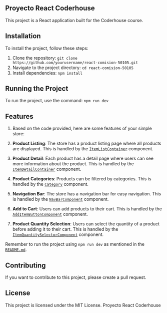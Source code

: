 ## Proyecto React Coderhouse

This project is a React application built for the Coderhouse course.

## Installation

To install the project, follow these steps:

1. Clone the repository: `git clone https://github.com/yourusername/react-comision-50105.git`
2. Navigate to the project directory: `cd react-comision-50105`
3. Install dependencies: `npm install`

## Running the Project

To run the project, use the command: `npm run dev`

## Features

1. Based on the code provided, here are some features of your simple store:

1. **Product Listing**: The store has a product listing page where all products are displayed. This is handled by the [`ItemListContainer`](command:_github.copilot.openSymbolInFile?%5B%22react-comision-50105%2Fsrc%2Fcomponents%2FItemListContainer%2FItemListContainer.jsx%22%2C%22ItemListContainer%22%5D "react-comision-50105\\src\components\ItemListContainer\ItemListContainer.jsx") component.

1. **Product Detail**: Each product has a detail page where users can see more information about the product. This is handled by the [`ItemDetailContainer`](command:_github.copilot.openSymbolInFile?%5B%22react-comision-50105%2Fsrc%2Fpages%2FItemDetailContainer.jsx%22%2C%22ItemDetailContainer%22%5D "react-comision-50105\\src\pages\ItemDetailContainer.jsx") component.

1. **Product Categories**: Products can be filtered by categories. This is handled by the [`Category`](command:_github.copilot.openSymbolInFile?%5B%22react-comision-50105%2Fsrc%2Fpages%2FCategory.jsx%22%2C%22Category%22%5D "react-comision-50105\\src\pages\Category.jsx") component.

1. **Navigation Bar**: The store has a navigation bar for easy navigation. This is handled by the [`NavBarComponent`](command:_github.copilot.openSymbolInFile?%5B%22react-comision-50105%2Fsrc%2Fcomponents%2FNavBarComponent%2FNavBarComponent.jsx%22%2C%22NavBarComponent%22%5D "react-comision-50105\\src\components\NavBarComponent\NavBarComponent.jsx") component.

1. **Add to Cart**: Users can add products to their cart. This is handled by the [`AddItemButtonComponent`](command:_github.copilot.openSymbolInFile?%5B%22react-comision-50105%2Fsrc%2Fcomponents%2Findex.js%22%2C%22AddItemButtonComponent%22%5D "react-comision-50105\\src\components\index.js") component.

1. **Product Quantity Selection**: Users can select the quantity of a product before adding it to their cart. This is handled by the [`ItemQuantitySelectorComponent`](command:_github.copilot.openSymbolInFile?%5B%22react-comision-50105%2Fsrc%2Fcomponents%2Findex.js%22%2C%22ItemQuantitySelectorComponent%22%5D "react-comision-50105\\src\components\index.js") component.

Remember to run the project using `npm run dev` as mentioned in the [`README.md`](command:_github.copilot.openSymbolInFile?%5B%22react-comision-50105%2FREADME.md%22%2C%22README.md%22%5D "react-comision-50105\\README.md").

## Contributing

If you want to contribute to this project, please create a pull request.

## License

This project is licensed under the MIT License. Proyecto React Coderhouse
